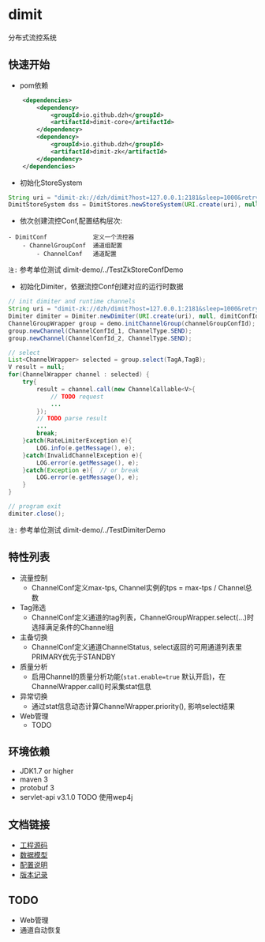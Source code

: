 dimit
====================
分布式流控系统

## 快速开始
- pom依赖

```xml
    <dependencies>
        <dependency>
            <groupId>io.github.dzh</groupId>
            <artifactId>dimit-core</artifactId>
        </dependency>
        <dependency>
            <groupId>io.github.dzh</groupId>
            <artifactId>dimit-zk</artifactId>
        </dependency>
    </dependencies>
```

- 初始化StoreSystem

```java
String uri = "dimit-zk://dzh/dimit?host=127.0.0.1:2181&sleep=1000&retry=3";
DimitStoreSystem dss = DimitStores.newStoreSystem(URI.create(uri), null);
```

- 依次创建流控Conf,配置结构层次:

```
- DimitConf             定义一个流控器
    - ChannelGroupConf  通道组配置
        - ChannelConf   通道配置
```

`注:` 参考单位测试 dimit-demo/../TestZkStoreConfDemo

- 初始化Dimiter，依据流控Conf创建对应的运行时数据

```java
// init dimiter and runtime channels
String uri = "dimit-zk://dzh/dimit?host=127.0.0.1:2181&sleep=1000&retry=3";
Dimiter dimiter = Dimiter.newDimiter(URI.create(uri), null, dimitConfId);
ChannelGroupWrapper group = demo.initChannelGroup(channelGroupConfId);
group.newChannel(ChannelConfId_1, ChannelType.SEND);
group.newChannel(ChannelConfId_2, ChannelType.SEND);

// select
List<ChannelWrapper> selected = group.select(TagA,TagB);
V result = null;
for(ChannelWrapper channel : selected) {
    try{
        result = channel.call(new ChannelCallable<V>{
            // TODO request
            ...
        });
        // TODO parse result
        ... 
        break;
    }catch(RateLimiterException e){
        LOG.info(e.getMessage(), e);
    }catch(InvalidChannelException e){
        LOG.error(e.getMessage(), e);
    }catch(Exception e){  // or break
        LOG.error(e.getMessage(), e);
    }
}

// program exit
dimiter.close();
```

`注:` 参考单位测试 dimit-demo/../TestDimiterDemo

## 特性列表
- 流量控制
    - ChannelConf定义max-tps, Channel实例的tps = max-tps / Channel总数
- Tag筛选
    - ChannelConf定义通道的tag列表，ChannelGroupWrapper.select(...)时选择满足条件的Channel组
- 主备切换
    - ChannelConf定义通道ChannelStatus, select返回的可用通道列表里PRIMARY优先于STANDBY
- 质量分析
    - 启用Channel的质量分析功能(`stat.enable=true` 默认开启)，在ChannelWrapper.call()时采集stat信息
- 异常切换
    - 通过stat信息动态计算ChannelWrapper.priority(), 影响select结果
- Web管理
    - TODO

## 环境依赖
- JDK1.7 or higher
- maven 3
- protobuf 3
- servlet-api v3.1.0 TODO 使用wep4j


## 文档链接
- [工程源码](doc/dimit_project.md)
- [数据模型](doc/dimit_store.md)
- [配置说明](doc/dimit_conf.md)
- [版本记录](doc/release_note.md)

## TODO
- Web管理
- 通道自动恢复

